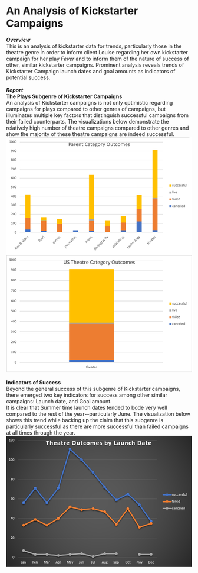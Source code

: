# An Analysis of Kickstarter Campaigns
***Overview*** <br />
This is an analysis of kickstarter data for trends, particularly those in the theatre genre in order to inform client Louise regarding her own kickstarter campaign for her play *Fever* and to inform them of the nature of success of other, similar kickstarter campaigns. 
Prominent analysis reveals trends of Kickstarter Campaign launch dates and goal amounts as indicators of potential success.  <br />  <br />
***Report*** <br />
**The Plays Subgenre of Kickstarter Campaigns** <br />
An analysis of Kickstarter campaigns is not only optimistic regarding campaigns for plays compared to other genres of campaigns, but illuminates multiple key factors that distinguish successful campaigns from their failed counterparts. The visualizations below demonstrate the relatively high number of theatre campaigns compared to other genres and show the majority of these theatre campaigns are indeed successful. <br />
![](Parent_Category_Outcomes.png) ![](us_theatre_Outcomes.png) <br /> <br />
**Indicators of Success** <br />
Beyond the general success of this subgenre of Kickstarter campaigns, there emerged two key indicators for success among other similar campaigns: Launch date, and Goal amount. <br />
It is clear that Summer time launch dates tended to bode very well compared to the rest of the year--particularly June. The visualization below shows this trend while backing up the claim that this subgenre is particularly successful as there are more successful than failed campaigns at all times through the year. <br /> 
![](Theatre_Outcomes_vs_Launch.png)
